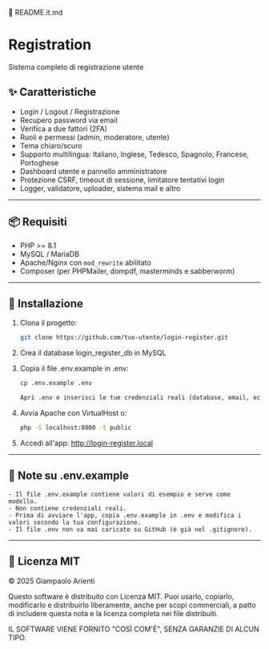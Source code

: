 📄 README.it.md

# Registration

Sistema completo di registrazione utente

## ✨ Caratteristiche

- Login / Logout / Registrazione
- Recupero password via email
- Verifica a due fattori (2FA)
- Ruoli e permessi (admin, moderatore, utente)
- Tema chiaro/scuro
- Supporto multilingua: Italiano, Inglese, Tedesco, Spagnolo, Francese, Portoghese
- Dashboard utente e pannello amministratore
- Protezione CSRF, timeout di sessione, limitatore tentativi login
- Logger, validatore, uploader, sistema mail e altro

---

## 📦 Requisiti

- PHP >= 8.1
- MySQL / MariaDB
- Apache/Nginx con `mod_rewrite` abilitato
- Composer (per PHPMailer, dompdf, masterminds e sabberworm)

---

## 🚀 Installazione

1. Clona il progetto:
   ```bash
   git clone https://github.com/tuo-utente/login-register.git
   
2. Crea il database login_register_db in MySQL

3. Copia il file .env.example in .env:

	```bash
	cp .env.example .env

	Apri .env e inserisci le tue credenziali reali (database, email, ecc.).
	
4. Avvia Apache con VirtualHost o:
   ```bash
   php -S localhost:8000 -t public
   
5. Accedi all'app: http://login-register.local

---

## 📄 Note su .env.example

	- Il file .env.example contiene valori di esempio e serve come modello.
	- Non contiene credenziali reali.
	- Prima di avviare l'app, copia .env.example in .env e modifica i valori secondo la tua configurazione.
	- Il file .env non va mai caricato su GitHub (è già nel .gitignore).

---

## 🧾 Licenza MIT

© 2025 Giampaolo Arienti

Questo software è distribuito con Licenza MIT. Puoi usarlo, copiarlo, modificarlo e distribuirlo liberamente, anche per scopi commerciali, a patto di includere questa nota e la licenza completa nei file distribuiti.

IL SOFTWARE VIENE FORNITO "COSÌ COM'È", SENZA GARANZIE DI ALCUN TIPO.
